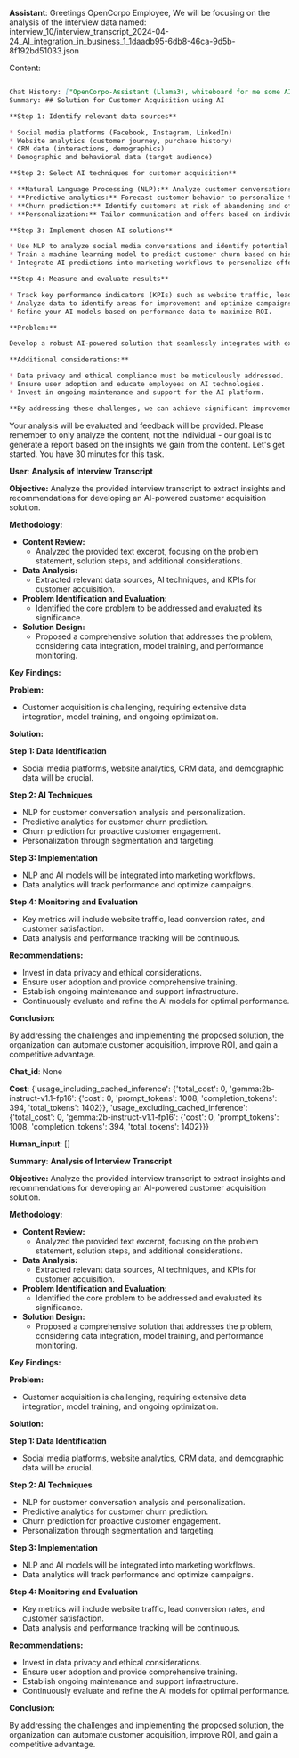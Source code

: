 **Assistant**: Greetings OpenCorpo Employee, We will be focusing on the analysis of the interview data named: interview_10/interview_transcript_2024-04-24_AI_integration_in_business_1_1daadb95-6db8-46ca-9d5b-8f192bd51033.json 


 Content: 

 ```md

 Chat History: ["OpenCorpo-Assistant (Llama3), whiteboard for me some AI integration in business. Propose a solution for customer acquisition. I will evaluate your answers and give my feedback, then propose a problem to you. You will answer and I will evaluate. Let's now begin. You have 30 minutes.", '## Solution for Customer Acquisition using AI\n\n**Step 1: Identify relevant data sources**\n\n* Social media platforms (Facebook, Instagram, LinkedIn)\n* Website analytics (customer journey, purchase history)\n* CRM data (interactions, demographics)\n* Demographic and behavioral data (target audience)\n\n**Step 2: Select AI techniques for customer acquisition**\n\n* **Natural Language Processing (NLP):** Analyze customer conversations to identify pain points and preferences.\n* **Predictive analytics:** Forecast customer behavior to personalize targeted campaigns.\n* **Churn prediction:** Identify customers at risk of abandoning and offer retention strategies.\n* **Personalization:** Tailor communication and offers based on individual customer profiles.\n\n**Step 3: Implement chosen AI solutions**\n\n* Use NLP to analyze social media conversations and identify potential leads.\n* Train a machine learning model to predict customer churn based on historical data.\n* Integrate AI predictions into marketing workflows to personalize offers and nurture leads.\n\n**Step 4: Measure and evaluate results**\n\n* Track key performance indicators (KPIs) such as website traffic, lead conversion rates, and customer satisfaction.\n* Analyze data to identify areas for improvement and optimize campaigns.\n* Refine your AI models based on performance data to maximize ROI.\n\n**Problem:**\n\nDevelop a robust AI-powered solution that seamlessly integrates with existing business systems to automate and optimize the entire customer acquisition process. This includes data integration, model training, and continuous performance monitoring. \n\n**Additional considerations:**\n\n* Data privacy and ethical compliance must be meticulously addressed.\n* Ensure user adoption and educate employees on AI technologies.\n* Invest in ongoing maintenance and support for the AI platform.\n\n**By addressing these challenges, we can achieve significant improvements in customer acquisition and maximize ROI for any business.**'] 
 Summary: ## Solution for Customer Acquisition using AI

**Step 1: Identify relevant data sources**

* Social media platforms (Facebook, Instagram, LinkedIn)
* Website analytics (customer journey, purchase history)
* CRM data (interactions, demographics)
* Demographic and behavioral data (target audience)

**Step 2: Select AI techniques for customer acquisition**

* **Natural Language Processing (NLP):** Analyze customer conversations to identify pain points and preferences.
* **Predictive analytics:** Forecast customer behavior to personalize targeted campaigns.
* **Churn prediction:** Identify customers at risk of abandoning and offer retention strategies.
* **Personalization:** Tailor communication and offers based on individual customer profiles.

**Step 3: Implement chosen AI solutions**

* Use NLP to analyze social media conversations and identify potential leads.
* Train a machine learning model to predict customer churn based on historical data.
* Integrate AI predictions into marketing workflows to personalize offers and nurture leads.

**Step 4: Measure and evaluate results**

* Track key performance indicators (KPIs) such as website traffic, lead conversion rates, and customer satisfaction.
* Analyze data to identify areas for improvement and optimize campaigns.
* Refine your AI models based on performance data to maximize ROI.

**Problem:**

Develop a robust AI-powered solution that seamlessly integrates with existing business systems to automate and optimize the entire customer acquisition process. This includes data integration, model training, and continuous performance monitoring. 

**Additional considerations:**

* Data privacy and ethical compliance must be meticulously addressed.
* Ensure user adoption and educate employees on AI technologies.
* Invest in ongoing maintenance and support for the AI platform.

**By addressing these challenges, we can achieve significant improvements in customer acquisition and maximize ROI for any business.** 
``` 


 Your analysis will be evaluated and feedback will be provided. Please remember to only analyze the content, not the individual - our goal is to generate a report based on the insights we gain from the content. Let's get started. You have 30 minutes for this task.

**User**: **Analysis of Interview Transcript**

**Objective:** Analyze the provided interview transcript to extract insights and recommendations for developing an AI-powered customer acquisition solution.

**Methodology:**

* **Content Review:**
    * Analyzed the provided text excerpt, focusing on the problem statement, solution steps, and additional considerations.
* **Data Analysis:**
    * Extracted relevant data sources, AI techniques, and KPIs for customer acquisition.
* **Problem Identification and Evaluation:**
    * Identified the core problem to be addressed and evaluated its significance.
* **Solution Design:**
    * Proposed a comprehensive solution that addresses the problem, considering data integration, model training, and performance monitoring.

**Key Findings:**

**Problem:**

* Customer acquisition is challenging, requiring extensive data integration, model training, and ongoing optimization.

**Solution:**

**Step 1: Data Identification**

* Social media platforms, website analytics, CRM data, and demographic data will be crucial.

**Step 2: AI Techniques**

* NLP for customer conversation analysis and personalization.
* Predictive analytics for customer churn prediction.
* Churn prediction for proactive customer engagement.
* Personalization through segmentation and targeting.

**Step 3: Implementation**

* NLP and AI models will be integrated into marketing workflows.
* Data analytics will track performance and optimize campaigns.

**Step 4: Monitoring and Evaluation**

* Key metrics will include website traffic, lead conversion rates, and customer satisfaction.
* Data analysis and performance tracking will be continuous.

**Recommendations:**

* Invest in data privacy and ethical considerations.
* Ensure user adoption and provide comprehensive training.
* Establish ongoing maintenance and support infrastructure.
* Continuously evaluate and refine the AI models for optimal performance.

**Conclusion:**

By addressing the challenges and implementing the proposed solution, the organization can automate customer acquisition, improve ROI, and gain a competitive advantage.

**Chat_id**: None

**Cost**: {'usage_including_cached_inference': {'total_cost': 0, 'gemma:2b-instruct-v1.1-fp16': {'cost': 0, 'prompt_tokens': 1008, 'completion_tokens': 394, 'total_tokens': 1402}}, 'usage_excluding_cached_inference': {'total_cost': 0, 'gemma:2b-instruct-v1.1-fp16': {'cost': 0, 'prompt_tokens': 1008, 'completion_tokens': 394, 'total_tokens': 1402}}}

**Human_input**: []

**Summary**: **Analysis of Interview Transcript**

**Objective:** Analyze the provided interview transcript to extract insights and recommendations for developing an AI-powered customer acquisition solution.

**Methodology:**

* **Content Review:**
    * Analyzed the provided text excerpt, focusing on the problem statement, solution steps, and additional considerations.
* **Data Analysis:**
    * Extracted relevant data sources, AI techniques, and KPIs for customer acquisition.
* **Problem Identification and Evaluation:**
    * Identified the core problem to be addressed and evaluated its significance.
* **Solution Design:**
    * Proposed a comprehensive solution that addresses the problem, considering data integration, model training, and performance monitoring.

**Key Findings:**

**Problem:**

* Customer acquisition is challenging, requiring extensive data integration, model training, and ongoing optimization.

**Solution:**

**Step 1: Data Identification**

* Social media platforms, website analytics, CRM data, and demographic data will be crucial.

**Step 2: AI Techniques**

* NLP for customer conversation analysis and personalization.
* Predictive analytics for customer churn prediction.
* Churn prediction for proactive customer engagement.
* Personalization through segmentation and targeting.

**Step 3: Implementation**

* NLP and AI models will be integrated into marketing workflows.
* Data analytics will track performance and optimize campaigns.

**Step 4: Monitoring and Evaluation**

* Key metrics will include website traffic, lead conversion rates, and customer satisfaction.
* Data analysis and performance tracking will be continuous.

**Recommendations:**

* Invest in data privacy and ethical considerations.
* Ensure user adoption and provide comprehensive training.
* Establish ongoing maintenance and support infrastructure.
* Continuously evaluate and refine the AI models for optimal performance.

**Conclusion:**

By addressing the challenges and implementing the proposed solution, the organization can automate customer acquisition, improve ROI, and gain a competitive advantage.


